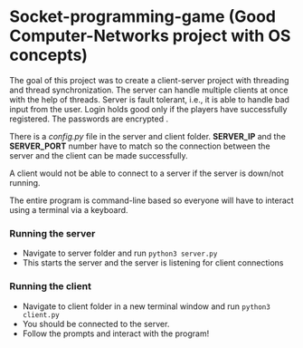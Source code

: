 # Socket-programming-game (Good Computer-Networks project with OS concepts)
The goal of this project was to create a client-server project with threading and thread synchronization. The server can handle multiple clients at once with the help of threads.
Server is fault tolerant, i.e., it is able to handle bad input from the user.
Login holds good only if the players have successfully registered.
The passwords are encrypted .

There is a _config.py_ file in the server and client folder.
 **SERVER_IP** and the **SERVER_PORT** number have to match so the connection between the server and the client can be made successfully.

A client would not be able to connect to a server if the server is down/not running. 

The entire program is command-line based so everyone will have to interact using a terminal via a keyboard. 

### Running the server
- Navigate to server folder and run `python3 server.py`
- This starts the server and the server is listening for client connections

### Running the client
- Navigate to client folder in a new terminal window and run `python3 client.py`
- You should be connected to the server. 
- Follow the prompts and interact with the program!
